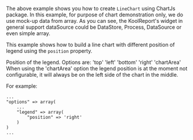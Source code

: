 The above example shows you how to create `LineChart` using ChartJs package. In this example, for purpose of chart demonstration only, we do use mock-up data from array. As you can see, the KoolReport's widget in general support dataSource could be DataStore, Process, DataSource or even simple array.

This example shows how to build a line chart with different position of legend using the `position` property.

Position of the legend. Options are:
    'top'
    'left'
    'bottom'
    'right'
    'chartArea'
When using the 'chartArea' option the legend position is at the moment not configurable, it will always be on the left side of the chart in the middle.

For example:

    ...
    "options" => array(
        ...
        "legend" => array(
            "position" => 'right'
        )
    )
    ...
